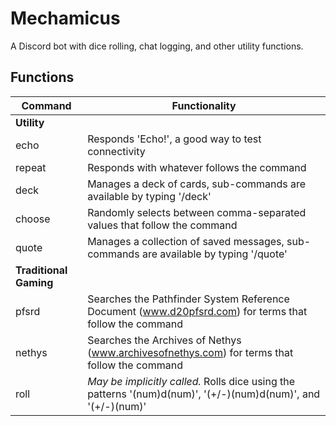 # Mechamicus
A Discord bot with dice rolling, chat logging, and other utility functions.
                    
## Functions
| Command | Functionality |
|---------|---------------|
|**Utility**|
|echo|Responds 'Echo!', a good way to test connectivity|
|repeat|Responds with whatever follows the command|
|deck|Manages a deck of cards, sub-commands are available by typing '/deck'|
|choose|Randomly selects between comma-separated values that follow the command|
|quote|Manages a collection of saved messages, sub-commands are available by typing '/quote'|
|**Traditional Gaming**|
|pfsrd|Searches the Pathfinder System Reference Document (www.d20pfsrd.com) for terms that follow the command|
|nethys|Searches the Archives of Nethys (www.archivesofnethys.com) for terms that follow the command|
|roll|*May be implicitly called.* Rolls dice using the patterns '(num)d(num)', '(+/-)(num)d(num)', and '(+/-)(num)'|